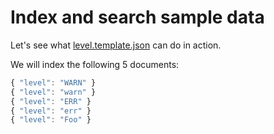 # Index and search sample data

Let's see what [level.template.json](level.template.json) can do in action.

We will index the following 5 documents:

````javascript
{ "level": "WARN" }
{ "level": "warn" }
{ "level": "ERR" }
{ "level": "err" }
{ "level": "Foo" }
````
